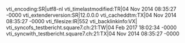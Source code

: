 vti_encoding:SR|utf8-nl
vti_timelastmodified:TR|04 Nov 2014 08:35:27 -0000
vti_extenderversion:SR|12.0.0.0
vti_cacheddtm:TX|04 Nov 2014 08:35:27 -0000
vti_filesize:IR|552
vti_backlinkinfo:VX|
vti_syncofs_testbericht.square7.ch\:21:TW|04 Feb 2017 18:02:34 -0000
vti_syncwith_testbericht.square7.ch\:21:TX|04 Nov 2014 08:35:27 -0000
